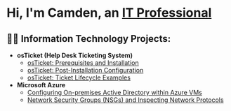 <h1>Hi, I'm Camden, an <a href="https://www.linkedin.com/in/camdenhopfer/">IT Professional</a></h1>

<h2>👨‍💻 Information Technology Projects:</h2>

- <b>osTicket (Help Desk Ticketing System)</b>
  - [osTicket: Prerequisites and Installation](https://github.com/cbh75)
  - [osTicket: Post-Installation Configuration](https://github.com/cbh75)
  - [osTicket: Ticket Lifecycle Examples](https://github.com/cbh75)
- <b>Microsoft Azure</b>
  - [Configuring On-premises Active Directory within Azure VMs](https://github.com/cbh75)
  - [Network Security Groups (NSGs) and Inspecting Network Protocols](https://github.com/cbh75)
